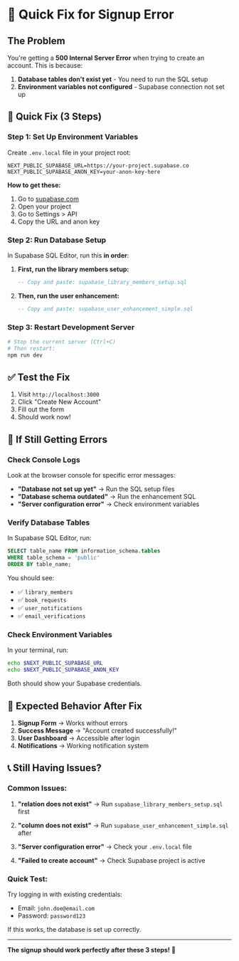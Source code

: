 # 🚨 Quick Fix for Signup Error

## The Problem
You're getting a **500 Internal Server Error** when trying to create an account. This is because:

1. **Database tables don't exist yet** - You need to run the SQL setup
2. **Environment variables not configured** - Supabase connection not set up

## 🔧 Quick Fix (3 Steps)

### Step 1: Set Up Environment Variables

Create `.env.local` file in your project root:

```env
NEXT_PUBLIC_SUPABASE_URL=https://your-project.supabase.co
NEXT_PUBLIC_SUPABASE_ANON_KEY=your-anon-key-here
```

**How to get these:**
1. Go to [supabase.com](https://supabase.com)
2. Open your project
3. Go to Settings > API
4. Copy the URL and anon key

### Step 2: Run Database Setup

In Supabase SQL Editor, run this **in order**:

1. **First, run the library members setup:**
   ```sql
   -- Copy and paste: supabase_library_members_setup.sql
   ```

2. **Then, run the user enhancement:**
   ```sql
   -- Copy and paste: supabase_user_enhancement_simple.sql
   ```

### Step 3: Restart Development Server

```bash
# Stop the current server (Ctrl+C)
# Then restart:
npm run dev
```

## ✅ Test the Fix

1. Visit `http://localhost:3000`
2. Click "Create New Account"
3. Fill out the form
4. Should work now!

## 🚨 If Still Getting Errors

### Check Console Logs
Look at the browser console for specific error messages:

- **"Database not set up yet"** → Run the SQL setup files
- **"Database schema outdated"** → Run the enhancement SQL
- **"Server configuration error"** → Check environment variables

### Verify Database Tables
In Supabase SQL Editor, run:
```sql
SELECT table_name FROM information_schema.tables 
WHERE table_schema = 'public' 
ORDER BY table_name;
```

You should see:
- ✅ `library_members`
- ✅ `book_requests` 
- ✅ `user_notifications`
- ✅ `email_verifications`

### Check Environment Variables
In your terminal, run:
```bash
echo $NEXT_PUBLIC_SUPABASE_URL
echo $NEXT_PUBLIC_SUPABASE_ANON_KEY
```

Both should show your Supabase credentials.

## 🎯 Expected Behavior After Fix

1. **Signup Form** → Works without errors
2. **Success Message** → "Account created successfully!"
3. **User Dashboard** → Accessible after login
4. **Notifications** → Working notification system

## 📞 Still Having Issues?

### Common Issues:

1. **"relation does not exist"** 
   → Run `supabase_library_members_setup.sql` first

2. **"column does not exist"**
   → Run `supabase_user_enhancement_simple.sql` after

3. **"Server configuration error"**
   → Check your `.env.local` file

4. **"Failed to create account"**
   → Check Supabase project is active

### Quick Test:
Try logging in with existing credentials:
- Email: `john.doe@email.com`
- Password: `password123`

If this works, the database is set up correctly.

---

**The signup should work perfectly after these 3 steps!** 🎉

